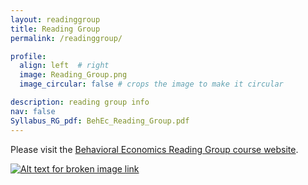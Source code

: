 ```yaml
---
layout: readinggroup
title: Reading Group
permalink: /readinggroup/

profile:
  align: left  # right
  image: Reading_Group.png
  image_circular: false # crops the image to make it circular

description: reading group info 
nav: false
Syllabus_RG_pdf: BehEc_Reading_Group.pdf
---
```


Please visit the [Behavioral Economics Reading Group course website](https://econreadinggroup.github.io).



[![Alt text for broken image link](https://egorbronnikov.github.io/assets/img/Reading_Group.png)](https://econreadinggroup.github.io)


